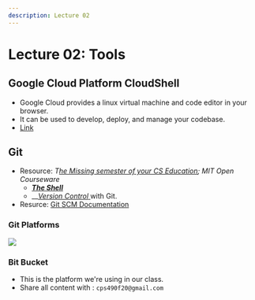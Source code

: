 ```yaml
---
description: Lecture 02
---
```


# Lecture 02: Tools

## Google Cloud Platform CloudShell

* Google Cloud provides a linux virtual machine and code editor in your browser.
* It can be used to develop, deploy, and manage your codebase.
* [Link](https://ssh.cloud.google.com/)

## Git

* Resource: _T_[_he Missing semester of your CS Education_](https://missing.csail.mit.edu/)_; MIT Open Courseware_
  * [_**The Shell**_](https://missing.csail.mit.edu/2020/course-shell/)
  * \_\_[_Version Control_ ](https://missing.csail.mit.edu/2020/version-control/)with Git.
* Resurce: [Git SCM Documentation](https://git-scm.com/)

### Git Platforms

![](<../../../.gitbook/assets/image (197) (1).png>)

### Bit Bucket

* This is the platform we're using in our class.
* Share all content with : `cps490f20@gmail.com`

